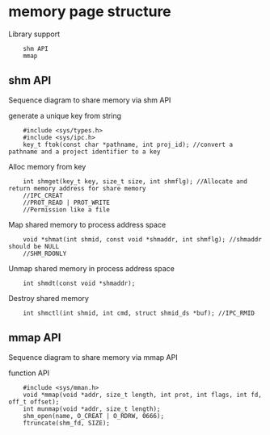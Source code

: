 # memory page structure
Library support
```
	shm API
	mmap
```

## shm API
Sequence diagram to share memory via shm API

generate a unique key from string
```
	#include <sys/types.h>
	#include <sys/ipc.h>
	key_t ftok(const char *pathname, int proj_id); //convert a pathname and a project identifier to a key
```

Alloc memory from key
```
	int shmget(key_t key, size_t size, int shmflg); //Allocate and return memory address for share memory
	//IPC_CREAT
	//PROT_READ | PROT_WRITE
	//Permission like a file
```
Map shared memory to process address space
```
	void *shmat(int shmid, const void *shmaddr, int shmflg); //shmaddr should be NULL
	//SHM_RDONLY
```
Unmap shared memory in process address space
```
	int shmdt(const void *shmaddr);
```
Destroy shared memory
```
	int shmctl(int shmid, int cmd, struct shmid_ds *buf); //IPC_RMID
```

## mmap API
Sequence diagram to share memory via mmap API

function API
```
	#include <sys/mman.h>
	void *mmap(void *addr, size_t length, int prot, int flags, int fd, off_t offset);
	int munmap(void *addr, size_t length);
	shm_open(name, O_CREAT | O_RDRW, 0666); 
	ftruncate(shm_fd, SIZE);
```
